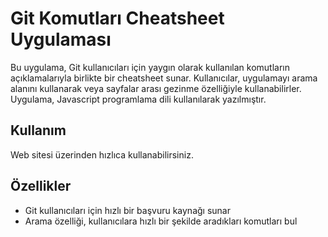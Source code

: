 # Git Komutları Cheatsheet Uygulaması

Bu uygulama, Git kullanıcıları için yaygın olarak kullanılan komutların açıklamalarıyla birlikte bir cheatsheet sunar. Kullanıcılar, uygulamayı arama alanını kullanarak veya sayfalar arası gezinme özelliğiyle kullanabilirler. Uygulama, Javascript programlama dili kullanılarak yazılmıştır.

## Kullanım
Web sitesi üzerinden hızlıca kullanabilirsiniz.

## Özellikler

- Git kullanıcıları için hızlı bir başvuru kaynağı sunar
- Arama özelliği, kullanıcılara hızlı bir şekilde aradıkları komutları bul
